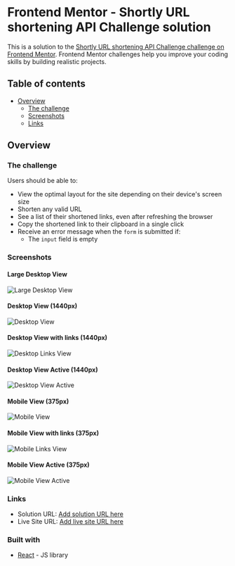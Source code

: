# Frontend Mentor - Shortly URL shortening API Challenge solution

This is a solution to the [Shortly URL shortening API Challenge challenge on Frontend Mentor](https://www.frontendmentor.io/challenges/url-shortening-api-landing-page-2ce3ob-G). Frontend Mentor challenges help you improve your coding skills by building realistic projects. 

## Table of contents

- [Overview](#overview)
  - [The challenge](#the-challenge)
  - [Screenshots](#screenshot)
  - [Links](#links)
## Overview

### The challenge

Users should be able to:

- View the optimal layout for the site depending on their device's screen size
- Shorten any valid URL
- See a list of their shortened links, even after refreshing the browser
- Copy the shortened link to their clipboard in a single click
- Receive an error message when the `form` is submitted if:
  - The `input` field is empty

### Screenshots

#### Large Desktop View

![Large Desktop View](./src/solution-images/Large-desktop.png)

#### Desktop View (1440px)

![Desktop View](./src/solution-images/Desktop-view.png)

#### Desktop View with links (1440px)

![Desktop Links View](./src/solution-images/Desktop-links-view.png)

#### Desktop View Active (1440px)

![Desktop View Active](./src/solution-images/Desktop-view-active.png)

#### Mobile View (375px)

![Mobile View](./src/solution-images/Mobile-view.png)

#### Mobile View with links (375px)

![Mobile Links View](./src/solution-images/mobile-links-view.png)

#### Mobile View Active (375px)

![Mobile View Active](./src/solution-images/mobile-view-active.png)


### Links

- Solution URL: [Add solution URL here](https://your-solution-url.com)
- Live Site URL: [Add live site URL here](https://your-live-site-url.com)

### Built with

- [React](https://reactjs.org/) - JS library

